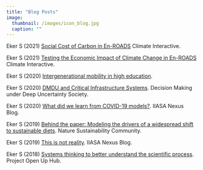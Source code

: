 ```yaml
---
title: "Blog Posts"
image: 
  thumbnail: /images/icon_blog.jpg
  caption: ""
---
```


Eker S (2021) [Social Cost of Carbon in En-ROADS](https://www.climateinteractive.org/analysis/social-cost-of-carbon-in-en-roads/) Climate Interactive.

Eker S (2021) [Testing the Economic Impact of Climate Change in En-ROADS](https://www.climateinteractive.org/analysis/economic-impact-of-climate-change-in-en-roads/) Climate Interactive.

Eker S (2020) <a href="/Intgn_mobility_educ">Intergenerational mobility in high education</a>.  

Eker S (2020) [DMDU and Critical Infrastructure Systems](http://www.deepuncertainty.org/2020/10/19/dmdu-and-critical-infrastructure-systems/). Decision Making under Deep Uncertainty Society.

Eker S (2020) [What did we learn from COVID-19 models?](https://blog.iiasa.ac.at/2020/08/11/what-did-we-learn-from-covid-19-models/). IIASA Nexus Blog.

Eker S (2019) [Behind the paper: Modeling the drivers of a widespread shift to sustainable diets](https://sustainabilitycommunity.nature.com/users/266275-sibel-eker/posts/51160-modeling-the-drivers-of-a-widespread-shift-to-sustainable-diets). Nature Sustainability Community. 

Eker S (2019) [This is not reality](https://blog.iiasa.ac.at/2019/01/24/this-is-not-reality/). IIASA Nexus Blog. 

Eker S (2018) [Systems thinking to better understand the scientific process](https://www.openuphub.eu/community/blog/item/systems-thinking-to-better-understand-the-scientific-process). Project Open Up Hub.
